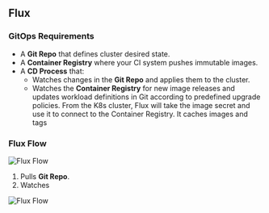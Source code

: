 ## Flux

### GitOps Requirements
- A **Git Repo** that defines cluster desired state.
- A **Container Registry** where your CI system pushes immutable images.
- A **CD Process** that:
	- Watches changes in the **Git Repo** and applies them to the cluster.
	- Watches the **Container Registry** for new image releases and updates workload definitions in Git according to predefined upgrade policies. From the K8s cluster, Flux will take the image secret and use it to connect to the Container Registry. It caches images and tags 

### Flux Flow
![Flux Flow](https://i.ibb.co/pZdWPkc/Screen-Shot-2020-08-25-at-9-40-55.png)
1. Pulls **Git Repo**.
2. Watches 

![Flux Flow](https://i.ibb.co/YhFnChf/Screen-Shot-2020-08-25-at-9-46-14.png)
<!--stackedit_data:
eyJoaXN0b3J5IjpbLTE3ODcxMjI3ODQsMjA5MDAzNDldfQ==
-->